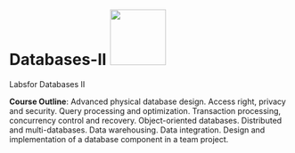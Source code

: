 # Databases-II <img src="https://media.giphy.com/media/xTiTnxpQ3ghPiB2Hp6/giphy.gif" width="100">

Labsfor Databases II

**Course Outline**: Advanced physical database design. Access right, privacy and security. Query processing and optimization. Transaction processing, concurrency control and recovery. Object-oriented databases. Distributed and multi-databases. Data warehousing. Data integration. Design and implementation of a database component in a team project.
